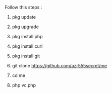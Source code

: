 Follow this steps :

1. pkg update

2. pkg upgrade

3. pkg install php

3. pkg install curl

4. pkg install git

5. git clone https://github.com/azr555secret/me

6. cd me

7. php vc.php
